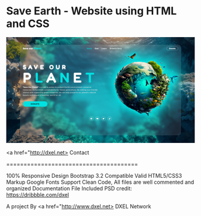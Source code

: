 # Save Earth - Website using HTML and CSS

<img src ="https://raw.githubusercontent.com/dxelnetwork/SaveEarth/refs/heads/main/img/Screenshot.png" />

<a href="http://dxel.net> Contact </a>

======================================


100% Responsive Design
Bootstrap 3.2 Compatible
Valid HTML5/CSS3 Markup
Google Fonts Support
Clean Code, All files are well commented and organized
Documentation File Included
PSD credit: https://dribbble.com/dxel

A project By <a href="http://www.dxel.net> DXEL Network</a>
